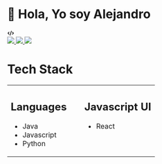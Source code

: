 # 👋 Hola, Yo soy Alejandro

<div>
<svg width="16" hegth="16" xmlns="http://www.w3.org/2000/svg" viewBox="0 0 20 20" fill="currentColor" aria-hidden="true"><path fill-rule="evenodd" d="M12.316 3.051a1 1 0 01.633 1.265l-4 12a1 1 0 11-1.898-.632l4-12a1 1 0 011.265-.633zM5.707 6.293a1 1 0 010 1.414L3.414 10l2.293 2.293a1 1 0 11-1.414 1.414l-3-3a1 1 0 010-1.414l3-3a1 1 0 011.414 0zm8.586 0a1 1 0 011.414 0l3 3a1 1 0 010 1.414l-3 3a1 1 0 01-1.414-1.414L16.586 10l-2.293-2.293a1 1 0 010-1.414z" clip-rule="evenodd"></path></svg>
</div>

<div>
    <a href="https://www.linkedin.com/in/hasandovalc">
        <img src="https://img.shields.io/badge/linkedin-%230077B5.svg?&style=for-the-badge&logo=linkedin&logoColor=white" />
    </a>
    <a href="https://medium.com/hascdev">
        <img src="https://img.shields.io/badge/medium-%2312100E.svg?&style=for-the-badge&logo=medium&logoColor=white" />
    </a>
    <a href="https://twitter.com/Alejandr0S">
        <img src="https://img.shields.io/badge/twitter-%231DA1F2.svg?&style=for-the-badge&logo=twitter&logoColor=white" />
    </a>
</div>



# Tech Stack

<table><tbody><tr><td valign="top" width="50%">

## Languages

- Java
- Javascript
- Python
 
</td><td valign="top" width="50%">

## Javascript UI

- React
 
</td></tr></tbody></table> 

<!---
hascdev/hascdev is a ✨ special ✨ repository because its `README.md` (this file) appears on your GitHub profile.
You can click the Preview link to take a look at your changes.
--->
